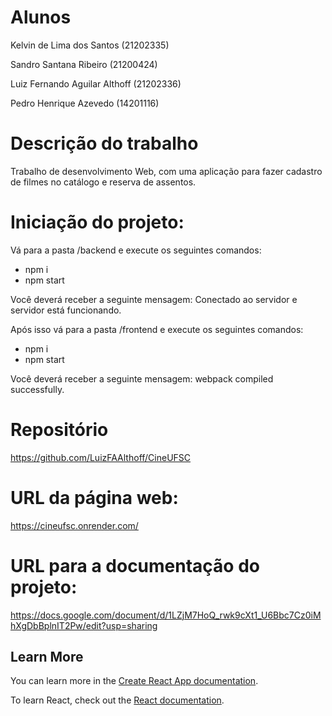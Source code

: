 # Alunos
Kelvin de Lima dos Santos (21202335)

Sandro Santana Ribeiro (21200424)

Luiz Fernando Aguilar Althoff (21202336)

Pedro Henrique Azevedo (14201116)

# Descrição do trabalho

Trabalho de desenvolvimento Web, com uma aplicação para fazer cadastro de filmes no catálogo e reserva de assentos.

# Iniciação do projeto:

Vá para a pasta /backend e execute os seguintes comandos:
- npm i
- npm start

Você deverá receber a seguinte mensagem: Conectado ao servidor e servidor está funcionando.

Após isso vá para a pasta /frontend e execute os seguintes comandos:
- npm i
- npm start

Você deverá receber a seguinte mensagem: webpack compiled successfully.

# Repositório

https://github.com/LuizFAAlthoff/CineUFSC

# URL da página web:

https://cineufsc.onrender.com/

# URL para a documentação do projeto:
https://docs.google.com/document/d/1LZjM7HoQ_rwk9cXt1_U6Bbc7Cz0iMhXgDbBplnIT2Pw/edit?usp=sharing

## Learn More

You can learn more in the [Create React App documentation](https://facebook.github.io/create-react-app/docs/getting-started).

To learn React, check out the [React documentation](https://reactjs.org/).
